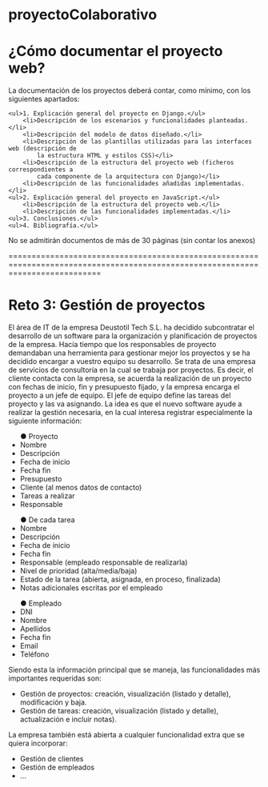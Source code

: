 # proyectoColaborativo

<h1>¿Cómo documentar el proyecto web?</h1>
<p>La documentación de los proyectos deberá contar, como mínimo, con los siguientes
apartados:</h1>

    <ul>1. Explicación general del proyecto en Django.</ul>
        <li>Descripción de los escenarios y funcionalidades planteadas.</li>
        <li>Descripción del modelo de datos diseñado.</li>
        <li>Descripción de las plantillas utilizadas para las interfaces web (descripción de
            la estructura HTML y estilos CSS)</li>
        <li>Descripción de la estructura del proyecto web (ficheros correspondientes a
            cada componente de la arquitectura con Django)</li>
        <li>Descripción de las funcionalidades añadidas implementadas.</li>
    <ul>2. Explicación general del proyecto en JavaScript.</ul>
        <li>Descripción de la estructura del proyecto web.</li>
        <li>Descripción de las funcionalidades implementadas.</li>
    <ul>3. Conclusiones.</ul>
    <ul>4. Bibliografía.</ul>

<p>No se admitirán documentos de más de 30 páginas (sin contar los anexos)</p>

================================================================================================================================

<h1>Reto 3: Gestión de proyectos</h1>
<p>El área de IT de la empresa Deustotil Tech S.L. ha decidido subcontratar el desarrollo de un
software para la organización y planificación de proyectos de la empresa. Hacía tiempo que
los responsables de proyecto demandaban una herramienta para gestionar mejor los
proyectos y se ha decidido encargar a vuestro equipo su desarrollo.
Se trata de una empresa de servicios de consultoría en la cual se trabaja por proyectos. Es
decir, el cliente contacta con la empresa, se acuerda la realización de un proyecto con
fechas de inicio, fin y presupuesto fijado, y la empresa encarga el proyecto a un jefe de
equipo. El jefe de equipo define las tareas del proyecto y las va asignando. La idea es que
el nuevo software ayude a realizar la gestión necesaria, en la cual interesa registrar
especialmente la siguiente información:</p>

<ul>● Proyecto
    <li>Nombre</li>
    <li>Descripción</li>
    <li>Fecha de inicio</li>
    <li>Fecha fin</li>
    <li>Presupuesto</li>
    <li>Cliente (al menos datos de contacto)</li>
    <li>Tareas a realizar</li>
    <li>Responsable</li>
</ul>
<ul>
    ● De cada tarea
    <li>Nombre</li>
    <li>Descripción</li>
    <li>Fecha de inicio</li>
    <li>Fecha fin</li>
    <li>Responsable (empleado responsable de realizarla)</li>
    <li>Nivel de prioridad (alta/media/baja)</li>
    <li>Estado de la tarea (abierta, asignada, en proceso, finalizada)</li>
    <li>Notas adicionales escritas por el empleado</li>
</ul>

<ul>
    ● Empleado
    <li>DNI</li>
    <li>Nombre</li>
    <li>Apellidos</li>
    <li>Fecha fin</li>
    <li>Email</li>
    <li>Teléfono</li>
</ul>
    
<p>Siendo esta la información principal que se maneja, las funcionalidades más importantes
    requeridas son:
</p>
<ul>
    <li>Gestión de proyectos: creación, visualización (listado y detalle), modificación y baja.</li>
    <li>Gestión de tareas: creación, visualización (listado y detalle), actualización e incluir notas).</li>
</ul>

<p>
    La empresa también está abierta a cualquier funcionalidad extra que se quiera incorporar:
</p>

<ul>
    <li>Gestión de clientes</li>
    <li>Gestión de empleados</li>
    <li>...</li>
</ul>